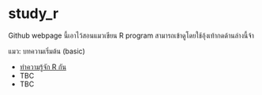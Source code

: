 # study_r

Github webpage นี้เอาไว้สอนแมวเขียน R program
สามารถเข้าดูโดยใช้อุ้งเท้ากดด้านล่างนี้จ้า

<lists>
<summary> แมว: บทความเริ่มต้น (basic) </summary>
 <ul><li><a href="https://amaiesc.github.io/study_r/getting_to_know_R.html"> ทำความรู้จัก R กัน </a> 
<li> TBC </li>
<li> TBC </li> </lists>
  
